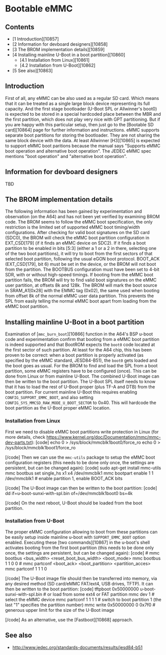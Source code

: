 # Bootable eMMC
## Contents
  * [1 Introduction][10857]
  * [2 Information for devboard designers][10858]
  * [3 The BROM implementation details][10859]
  * [4 Installing mainline U-Boot in a boot partition][10860]
    * [4.1 Installation from Linux][10861]
    * [4.2 Installation from U-Boot][10862]
  * [5 See also][10863]

## Introduction
First of all, any eMMC can be also used as a regular SD card. Which means that it can be treated as a single large block device representing its full capacity. And the first stage bootloader (U-Boot SPL or Allwinner's boot0) is expected to be stored in a special hardcoded place between the MBR and the first partition, which does not play very nice with GPT partitioning. But if you are happy with this particular setup, then just go to the [Bootable SD card][10864] page for further information and instructions. 
eMMC supports separate boot partitions for storing the bootloader. They are not sharing the same block device with the data. 
At least Allwinner [H3][10865] is expected to support eMMC boot paritions because the manual says "Supports eMMC boot operation and alternative boot operation". The JEDEC eMMC spec mentions "boot operation" and "alternative boot operation". 
## Information for devboard designers
TBD 
## The BROM implementation details
The following information has been gained by experimentation and observation (on the A64) and has not been yet verified by examining BROM code. The BROM seems to follow the eMMC boot specification, the only restriction is the limited set of supported eMMC boot timing/width configurations. 
After checking for valid boot signatures on the SD card (SDC0), the BROM will check the eMMC boot partition configuration in EXT_CSD[179] (if it finds an eMMC device on SDC2). If it finds a boot partition to be enabled in bits [5:3] (either a 1 or a 2 in there, selecting one of the two boot partitions), it will try to boot from the first sectors of that selected boot partition, following the usual eGON boot protocol. BOOT_ACK (EXT_CSD[179], bit 6) must be set in the device, or the BROM will not boot from the partition. The BOOTBUS configuration must have been set to 4-bit SDR, with or without high-speed timings. If booting from the eMMC boot partition fails, the BROM will try to find valid boot signatures on the eMMC user partition, at offsets 8k and 128k. 
The BROM will mark the boot source in SRAM_A1[0x28] with the EMMC tag (0x02), the same used when booting from offset 8k of the normal eMMC user data partition. This prevents the SPL from easily telling the normal eMMC boot apart from loading from the eMMC boot partition. 
## Installing mainline U-Boot in a boot partition
Examination of [`mmc_burn_boot`][10866] function in the A64's BSP u-boot code and experimentation confirm that booting from a eMMC boot partition is indeed supported and that BootROM expects the `boot0` code located at the first sector of such partition. At least for the A64 chip, this has been proven to be correct: when a boot partition is properly activated (as specified by the eMMC standard, JESD84-B51), the `boot0` gets loaded and the boot goes as usual. 
For the BROM to find and load the SPL from a boot partition, some eMMC registers have to be configured (once). This can be done from Linux or from mainline U-Boot. The combined U-Boot image can then be written to the boot partition. 
The U-Boot SPL itself needs to know that it has to load the rest of U-Boot proper (plus TF-A and DTB) from the boot partition. For current mainline U-Boot this requires enabling `CONFIG_SUPPORT_EMMC_BOOT`, and also setting `CONFIG_SYS_MMCSD_RAW_MODE_U_BOOT_SECTOR` to 0x40. This will hardcode the boot partition as the U-Boot proper eMMC location. 
### Installation from Linux
First we need to disable eMMC boot partitions write protection in Linux (for more details, check <https://www.kernel.org/doc/Documentation/mmc/mmc-dev-parts.txt>): 
[code] 
       echo 0 > /sys/block/mmcblk1boot0/force_ro
       echo 0 > /sys/block/mmcblk1boot1/force_ro
    
[/code]
Then we can use the `mmc-utils` package to setup the eMMC boot configuration registers (this needs to be done only once, the settings are persistent, but can be changed again): 
[code] 
       sudo apt-get install mmc-utils
       mmc bootbus set single_hs x1 x4 /dev/mmcblk1
       mmc bootpart enable 1 1 /dev/mmcblk1    # enable partition 1, enable BOOT_ACK bits
    
[/code]
The U-Boot image can then be written to the boot partition: 
[code] 
       dd if=u-boot-sunxi-with-spl.bin of=/dev/mmcblk1boot0 bs=4k
    
[/code]
On the next reboot, U-Boot should be loaded from the boot partition. 
### Installation from U-Boot
The proper eMMC configuration allowing to boot from these partitions can be easily setup inside mainline u-boot with `SUPPORT_EMMC_BOOT` option enabled. Executing these [two commands][10867] in the u-boot's shell activates booting from the first boot partition (this needs to be done only once, the settings are persistent, but can be changed again): 
[code] 
       # mmc bootbus <dev> <bus_width> <reset_boot_bus_width> <boot_mode>
       mmc bootbus 1 1 0 0
       # mmc partconf <dev> <boot_ack> <boot_partition> <partition_acces>
       mmc partconf 1 1 1 0
    
[/code]
The U-Boot image file should then be transferred into memory, via any desired method (SD card/eMMC FAT/ext4, USB drives, TFTP). It can then be written to the boot partition: 
[code] 
       tftpboot 0x50000000 u-boot-sunxi-with-spl.bin   # or load from some ext4 or FAT partition
       mmc dev 1                                       # select the eMMC device
       mmc partconf 1 1 1 1                            # switch to boot partition 1 (the last "1" specifies the partition number)
       mmc write 0x50000000 0 0x7f0                    # generous upper limit for the size of the U-Boot image    
    
[/code]
As an alternative, use the [Fastboot][10868] approach. 
## See also
  * <http://www.jedec.org/standards-documents/results/jesd84-b51>
